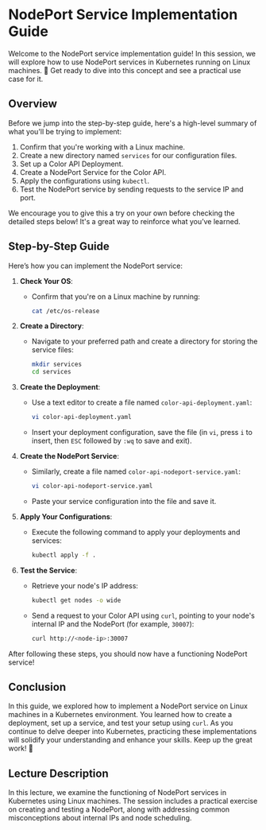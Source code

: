 # NodePort Service Implementation Guide

Welcome to the NodePort service implementation guide! In this session, we will explore how to use NodePort services in Kubernetes running on Linux machines. 🐳 Get ready to dive into this concept and see a practical use case for it.

## Overview

Before we jump into the step-by-step guide, here's a high-level summary of what you'll be trying to implement:

1. Confirm that you're working with a Linux machine.
2. Create a new directory named `services` for our configuration files.
3. Set up a Color API Deployment.
4. Create a NodePort Service for the Color API.
5. Apply the configurations using `kubectl`.
6. Test the NodePort service by sending requests to the service IP and port.

We encourage you to give this a try on your own before checking the detailed steps below! It's a great way to reinforce what you’ve learned. 

## Step-by-Step Guide

Here’s how you can implement the NodePort service:

1. **Check Your OS**: 
   - Confirm that you're on a Linux machine by running:  
     ```bash
     cat /etc/os-release
     ```

2. **Create a Directory**: 
   - Navigate to your preferred path and create a directory for storing the service files:  
     ```bash
     mkdir services
     cd services
     ```

3. **Create the Deployment**: 
   - Use a text editor to create a file named `color-api-deployment.yaml`:
     ```bash
     vi color-api-deployment.yaml
     ```
   - Insert your deployment configuration, save the file (in `vi`, press `i` to insert, then `ESC` followed by `:wq` to save and exit).

4. **Create the NodePort Service**: 
   - Similarly, create a file named `color-api-nodeport-service.yaml`:
     ```bash
     vi color-api-nodeport-service.yaml
     ```
   - Paste your service configuration into the file and save it.

5. **Apply Your Configurations**: 
   - Execute the following command to apply your deployments and services:
     ```bash
     kubectl apply -f .
     ```

6. **Test the Service**: 
   - Retrieve your node's IP address:
     ```bash
     kubectl get nodes -o wide
     ```
   - Send a request to your Color API using `curl`, pointing to your node's internal IP and the NodePort (for example, `30007`):
     ```bash
     curl http://<node-ip>:30007
     ```

After following these steps, you should now have a functioning NodePort service!

## Conclusion

In this guide, we explored how to implement a NodePort service on Linux machines in a Kubernetes environment. You learned how to create a deployment, set up a service, and test your setup using `curl`. As you continue to delve deeper into Kubernetes, practicing these implementations will solidify your understanding and enhance your skills. Keep up the great work! 🚀

## Lecture Description

In this lecture, we examine the functioning of NodePort services in Kubernetes using Linux machines. The session includes a practical exercise on creating and testing a NodePort, along with addressing common misconceptions about internal IPs and node scheduling.